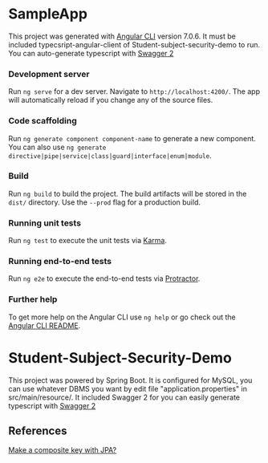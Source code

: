 # SampleApp

This project was generated with [Angular CLI](https://github.com/angular/angular-cli) version 7.0.6.
It must be included typecsript-angular-client of Student-subject-security-demo to run.
You can auto-generate typescript with [Swagger 2](http://editor.swagger.io/)

### Development server

Run `ng serve` for a dev server. Navigate to `http://localhost:4200/`. The app will automatically reload if you change any of the source files.

### Code scaffolding

Run `ng generate component component-name` to generate a new component. You can also use `ng generate directive|pipe|service|class|guard|interface|enum|module`.

### Build

Run `ng build` to build the project. The build artifacts will be stored in the `dist/` directory. Use the `--prod` flag for a production build.

### Running unit tests

Run `ng test` to execute the unit tests via [Karma](https://karma-runner.github.io).

### Running end-to-end tests

Run `ng e2e` to execute the end-to-end tests via [Protractor](http://www.protractortest.org/).

### Further help

To get more help on the Angular CLI use `ng help` or go check out the [Angular CLI README](https://github.com/angular/angular-cli/blob/master/README.md).

# Student-Subject-Security-Demo

This project was powered by Spring Boot.
It is configured for MySQL, you can use whatever DBMS you want by edit file "application.properties" in src/main/resource/.
It included Swagger 2 for you can easily generate typescript with [Swagger 2](http://editor.swagger.io/)

## References

[Make a composite key with JPA?](https://vladmihalcea.com/the-best-way-to-map-a-composite-primary-key-with-jpa-and-hibernate/)
